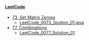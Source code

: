 #### [LeetCode](https://leetcode.com/)

- [73. Set Matrix Zeroes](https://leetcode.com/problems/set-matrix-zeroes/description/)
    + [LeetCode_0073_Soution_01.java](xx)
- [77. Combinations](https://leetcode.com/problems/combinations/description/)
    + [LeetCode_0077_Solution_01](xx)